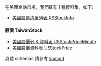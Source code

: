 在美國金融市場，我們擁有 1 種資料集，如下:

- [美國股票清單列表 USStockInfo](https://finmind.github.io/tutor/UnitedStatesMarket/Technical/#usstockinfo)

#### 股價 TaiwanStock

- [美國股價分 K 資料表 USStockPriceMinute](https://finmind.github.io/tutor/UnitedStatesMarket/Technical/#k-usstockpriceminute-backersponsor)
- [美國股價資料表 USStockPrice](https://finmind.github.io/tutor/UnitedStatesMarket/Technical/#usstockprice)


具體 schemas 請參考 [finmind](https://finmindtrade.com/analysis/#/data/document)